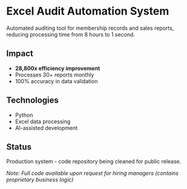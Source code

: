 # Excel Audit Automation System

Automated auditing tool for membership records and sales reports, reducing processing time from 8 hours to 1 second.

## Impact
- **28,800x efficiency improvement**
- Processes 30+ reports monthly
- 100% accuracy in data validation

## Technologies
- Python
- Excel data processing
- AI-assisted development

## Status
Production system - code repository being cleaned for public release.

*Note: Full code available upon request for hiring managers (contains proprietary business logic)*

